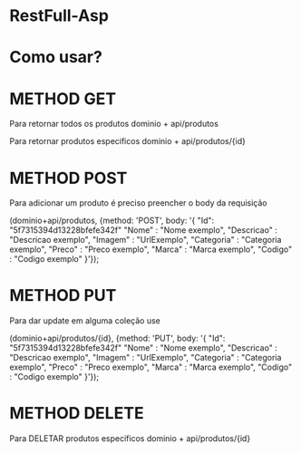 # RestFull-Asp


<h1>Como usar?</h1>

<h1>METHOD GET</h1>

<p>Para retornar todos os produtos dominio + api/produtos</p>
<p>Para retornar produtos especificos dominio + api/produtos/{id}</p>

<h1>METHOD POST</h1>

<p>Para adicionar um produto é preciso preencher o body da requisição</p>

(dominio+api/produtos, {method: 'POST', body: '{
        "Id": "5f7315394d13228bfefe342f"
        "Nome" : "Nome exemplo",
        "Descricao" : "Descricao exemplo",
        "Imagem" : "UrlExemplo",
        "Categoria" : "Categoria exemplo",
        "Preco" : "Preco exemplo",
        "Marca" : "Marca exemplo",
        "Codigo" : "Codigo exemplo"
}'});


<h1>METHOD PUT</h1>

<p>Para dar update em alguma coleção use </p>

(dominio+api/produtos/{id}, {method: 'PUT', body: '{
        "Id": "5f7315394d13228bfefe342f"
        "Nome" : "Nome exemplo",
        "Descricao" : "Descricao exemplo",
        "Imagem" : "UrlExemplo",
        "Categoria" : "Categoria exemplo",
        "Preco" : "Preco exemplo",
        "Marca" : "Marca exemplo",
        "Codigo" : "Codigo exemplo"
}'});


<h1>METHOD DELETE</h1>

<p>Para DELETAR produtos especificos dominio + api/produtos/{id}</p>


